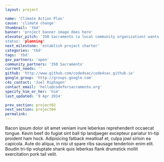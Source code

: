 ```yaml
---
layout: project

name: 'Climate Action Plan'
cause: 'climate change'
thumbnail: 'tbd'
banner: 'project banner image does here'
elevator_pitch: '350 Sacramento (a local community organization) wants to inspire productive and inclusive discussion about climate change. ''
status: 'planning'
next_milestone: 'establish project charter'
categories: 'tbd'
tags: 'tbd'
gov_partners: 'open'
community_partners: '350 Sacramento'
current_needs: ''
github: 'http://www.github.com/code4sac/code4sac.github.io'
google_group: 'http://groups.google.com'
c4s_contact: 'Joel Riphagen'
contact_email: 'hello@codeforsacramento.org'
specify_him_or_her: 'him'
last_updated: '9 Apr 2014'

prev_section: project02
next_section: project04
permalink: 
---
```


<!-- Add project description text here! -->

Bacon ipsum dolor sit amet veniam irure leberkas reprehenderit occaecat tongue. Kevin beef do fugiat sint ball tip landjaeger excepteur pariatur tri-tip proident ham hock. Adipisicing fatback meatloaf et, culpa jowl sirloin ea capicola. Aute do aliqua, in nisi ut spare ribs sausage tenderloin enim elit. Boudin tri-tip voluptate shank quis leberkas flank drumstick mollit exercitation pork tail velit.






  